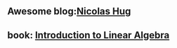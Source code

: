 ## Awesome blog:<a href="http://nicolas-hug.com/blog/matrix_facto_1">Nicolas Hug</a>

## book: <a href="http://math.mit.edu/~gs/linearalgebra/">Introduction to Linear Algebra</a>